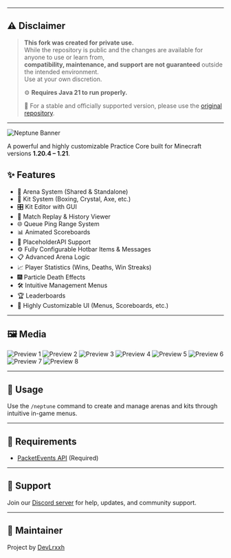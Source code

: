 
---

## ⚠️ Disclaimer

> **This fork was created for private use.**  
> While the repository is public and the changes are available for anyone to use or learn from,  
> **compatibility, maintenance, and support are not guaranteed** outside the intended environment.  
> Use at your own discretion.
>
> ⚙️ **Requires Java 21 to run properly.**
>
> 🔄 For a stable and officially supported version, please use the [original repository](https://github.com/Devlrxxh/Neptune).

---


![Neptune Banner](https://github.com/user-attachments/assets/d044e94d-2e6f-4495-a7ed-c997b305eb4a)

A powerful and highly customizable Practice Core built for Minecraft versions **1.20.4 – 1.21**.

## ✨ Features

- 🔁 Arena System (Shared & Standalone)
- 🥊 Kit System (Boxing, Crystal, Axe, etc.)
- 🎛️ Kit Editor with GUI
- 🎥 Match Replay & History Viewer
- 🌐 Queue Ping Range System
- 📊 Animated Scoreboards
- 🧩 PlaceholderAPI Support
- ⚙️ Fully Configurable Hotbar Items & Messages
- 📋 Advanced Arena Logic
- 📈 Player Statistics (Wins, Deaths, Win Streaks)
- 🎆 Particle Death Effects
- 🛠️ Intuitive Management Menus
- 🏆 Leaderboards
- 🧩 Highly Customizable UI (Menus, Scoreboards, etc.)

---

## 🖼️ Media

![Preview 1](https://github.com/Devlrxxh/Neptune/assets/125221056/6e0d63dd-f0f0-4165-ac0e-1b7d6f66f588)
![Preview 2](https://github.com/Devlrxxh/Neptune/assets/125221056/bad14a9b-b742-45e1-923a-0317cd07d37e)
![Preview 3](https://github.com/Devlrxxh/Neptune/assets/125221056/f60d56fc-1b24-478b-9ccc-4ab2711f4b42)
![Preview 4](https://github.com/Devlrxxh/Neptune/assets/125221056/86281423-a371-44fe-a13b-3a86a8dd150b)
![Preview 5](https://github.com/Devlrxxh/Neptune/assets/125221056/ee05f045-a03a-4fce-9c54-6849107e0ecb)
![Preview 6](https://github.com/Devlrxxh/Neptune/assets/125221056/9957b2a0-8292-4cb3-9e80-ca7c8442a70c)
![Preview 7](https://github.com/Devlrxxh/Neptune/assets/125221056/cd7adf54-f4b3-425c-add5-99cad13b6174)
![Preview 8](https://github.com/Devlrxxh/Neptune/assets/125221056/f2b0436a-3d37-47b1-839b-588ead692227)

---

## 🧪 Usage

Use the `/neptune` command to create and manage arenas and kits through intuitive in-game menus.

---

## 📎 Requirements

- [PacketEvents API](https://www.spigotmc.org/resources/80279/) (Required)

---

## 💬 Support

Join our [Discord server](https://discord.gg/f6rUtpy6y4) for help, updates, and community support.

---

## 👤 Maintainer

Project by [DevLrxxh](https://github.com/Devlrxxh)